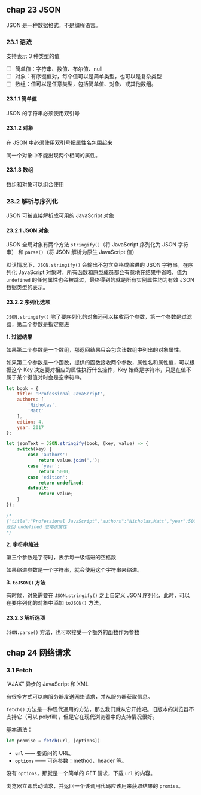 ## chap 23 JSON

JSON 是一种数据格式，不是编程语言。

### 23.1 语法

支持表示 3 种类型的值

- [ ] 简单值：字符串、数值、布尔值、null
- [ ] 对象：有序键值对，每个值可以是简单类型，也可以是复杂类型
- [ ] 数组：值可以是任意类型，包括简单值、对象、或其他数组。

#### 23.1.1 简单值

JSON 的字符串必须使用双引号

#### 23.1.2 对象

在 JSON 中必须使用双引号把属性名包围起来

同一个对象中不能出现两个相同的属性。

#### 23.1.3 数组

数组和对象可以组合使用

### 23.2 解析与序列化

JSON 可被直接解析成可用的 JavaScript 对象

#### 23.2.1 JSON 对象

JSON 全局对象有两个方法 `stringify()`（将 JavaScript 序列化为 JSON 字符串） 和 `parse()`（将 JSON 解析为原生 JavaScript 值）

默认情况下，`JSON.stringify()` 会输出不包含空格或缩进的 JSON 字符串，在序列化 JavaScript 对象时，所有函数和原型成员都会有意地在结果中省略，值为 `undefined` 的任何属性也会被跳过，最终得到的就是所有实例属性均为有效 JSON 数据类型的表示。

#### 23.2.2 序列化选项

`JSON.stringify()` 除了要序列化的对象还可以接收两个参数，第一个参数是过滤器，第二个参数是指定缩进

**1. 过滤结果**

如果第二个参数是一个数组，那返回结果只会包含该数组中列出的对象属性。

如果第二个参数是一个函数，提供的函数接收两个参数，属性名和属性值，可以根据这个 Key 决定要对相应的属性执行什么操作，Key 始终是字符串，只是在值不属于某个键值对时会是空字符串。

```javascript
let book = {
    title: 'Professional JavaScript',
    authors: [
        'Nicholas',
        'Matt'
    ],
    edtion: 4,
    year: 2017
};

let jsonText = JSON.stringify(book, (key, value) => {
    switch(key) {
        case 'authors':
            return value.join(',');
        case 'year':
            return 5000;
        case 'edition':
            return undefined;
        default:
            return value;
    }
});

/*
{"title":"Professional JavaScript","authors":"Nicholas,Matt","year":5000}
返回 undefined 忽略该属性
*/
```

**2. 字符串缩进**

第三个参数是字符时，表示每一级缩进的空格数

如果缩进参数是一个字符串，就会使用这个字符串来缩进。

**3. `toJSON()` 方法**

有时候，对象需要在 `JSON.stringify()` 之上自定义 JSON 序列化，此时，可以在要序列化的对象中添加 `toJSON()` 方法。

#### 23.2.3 解析选项

`JSON.parse()` 方法，也可以接受一个额外的函数作为参数



## chap 24 网络请求

### 3.1 Fetch

“AJAX” 异步的 JavaScript 和 XML

有很多方式可以向服务器发送网络请求，并从服务器获取信息。

`fetch()` 方法是一种现代通用的方法，那么我们就从它开始吧。旧版本的浏览器不支持它（可以 polyfill），但是它在现代浏览器中的支持情况很好。

基本语法：

```javascript
let promise = fetch(url, [options])
```

- **`url`** —— 要访问的 URL。
- **`options`** —— 可选参数：method，header 等。

没有 `options`，那就是一个简单的 GET 请求，下载 `url` 的内容。

浏览器立即启动请求，并返回一个该调用代码应该用来获取结果的 `promise`。
